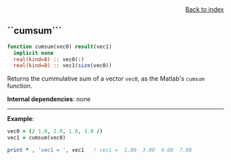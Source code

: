 
<span style="text-align:right;display:block;">
<a href="https://borjapetit.github.io/fortran_toolkit/">Back to index</a>
</span>

## ``cumsum```

```fortran
function cumsum(vec0) result(vec1)
  implicit none
  real(kind=8) :: vec0(:)
  real(kind=8) :: vec1(size(vec0))
```

Returns the cummulative sum of a vector `vec0`, as the Matlab's `cumsum` function.

**Internal dependencies**: none

---

**Example**:

```fortran
vec0 = (/ 1.0, 2.0, 1.0, 3.0 /) 
vec1 = cumsum(vec0)

print * , 'vec1 = ', vec1   ! vec1 =  1.00  3.00  4.00  7.00
```


